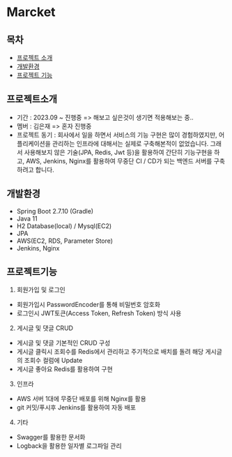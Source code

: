 # Marcket

## 목차
- [프로젝트 소개](#프로젝트소개)
- [개발환경](#개발환경)
- [프로젝트 기능](#프로젝트기능)

## 프로젝트소개
- 기간 : 2023.09 ~ 진행중 => 해보고 싶은것이 생기면 적용해보는 중..
- 멤버 : 김은재 => 혼자 진행중
- 프로젝트 동기 : 회사에서 일을 하면서 서비스의 기능 구현은 많이 경험하였지만, 어플리케이션을 관리하는 인프라에 대해서는 실제로 구축해본적이 없었습니다.
그래서 사용해보지 않은 기술(JPA, Redis, Jwt 등)을 활용하여 간단히 기능구현을 하고, AWS, Jenkins, Nginx를 활용하여 무중단 CI / CD가 되는 백엔드 서버를 구축하려고 합니다.
## 개발환경
- Spring Boot 2.7.10 (Gradle)
- Java 11
- H2 Database(local) / Mysql(EC2)
- JPA
- AWS(EC2, RDS, Parameter Store)
- Jenkins, Nginx
## 프로젝트기능
1. 회원가입 및 로그인
- 회원가입시 PasswordEncoder를 통해 비밀번호 암호화
- 로그인시 JWT토큰(Access Token, Refresh Token) 방식 사용

2. 게시글 및 댓글 CRUD
- 게시글 및 댓글 기본적인 CRUD 구성
- 게시글 클릭시 조회수를 Redis에서 관리하고 주기적으로 배치를 돌려 해당 게시글의 조회수 컬럼에 Update
- 게시글 좋아요 Redis를 활용하여 구현

3. 인프라
- AWS 서버 1대에 무중단 배포를 위해 Nginx를 활용
- git 커밋/푸시후 Jenkins를 활용하여 자동 배포

4. 기타
- Swagger를 활용한 문서화
- Logback을 활용한 일자별 로그파일 관리


